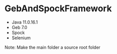 # GebAndSpockFramework
- Java 11.0.16.1
- Geb 7.0
- Spock
- Selenium

Note: Make the main folder a source root folder
